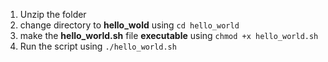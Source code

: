 1. Unzip the folder
2. change directory to **hello_wold** using `cd hello_world`
3. make the **hello_world.sh** file **executable** using `chmod +x hello_world.sh`
4. Run the script using `./hello_world.sh`